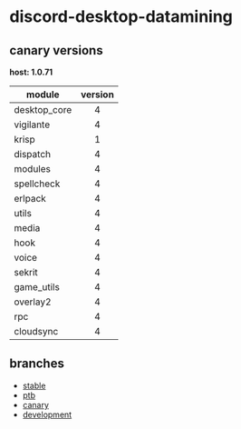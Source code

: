 # discord-desktop-datamining

## canary versions

**host: 1.0.71**

| module | version |
| ------ | :-----: |
| desktop_core | 4 |
| vigilante | 4 |
| krisp | 1 |
| dispatch | 4 |
| modules | 4 |
| spellcheck | 4 |
| erlpack | 4 |
| utils | 4 |
| media | 4 |
| hook | 4 |
| voice | 4 |
| sekrit | 4 |
| game_utils | 4 |
| overlay2 | 4 |
| rpc | 4 |
| cloudsync | 4 |

## branches

- [stable](https://github.com/OpenAsar/discord-desktop-datamining/tree/stable)
- [ptb](https://github.com/OpenAsar/discord-desktop-datamining/tree/ptb)
- [canary](https://github.com/OpenAsar/discord-desktop-datamining/tree/canary)
- [development](https://github.com/OpenAsar/discord-desktop-datamining/tree/development)